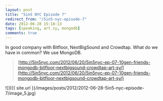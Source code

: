 ```yaml
---
layout: post
title: "5in5 NYC Episode 7"
redirect_from: "/5in5-nyc-episode-7"
date: 2012-06-28 15:18:13
tags: [speaking, art.sy, mongodb]
comments: true
---
```

In good company with Bitfloor, NextBigSound and Crowdtap. What do we have in common? We use MongoDB.

> [http://5in5nyc.com/2012/06/20/5in5nyc-ep-07-10gen-friends-mongodb-bitfloor-nextbigsound-crowdtap-art-sy/](http://5in5nyc.com/2012/06/20/5in5nyc-ep-07-10gen-friends-mongodb-bitfloor-nextbigsound-crowdtap-art-sy/)

![]({{ site.url }}/images/posts/2012/2012-06-28-5in5-nyc-episode-7/image_5.jpg)

